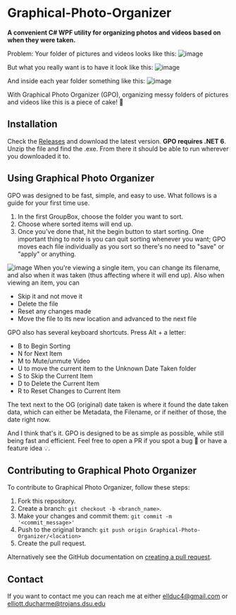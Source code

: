 # Graphical-Photo-Organizer
**A convenient C# WPF utility for organizing photos and videos based on when they were taken.**

Problem: Your folder of pictures and videos looks like this:
![image](https://user-images.githubusercontent.com/56001219/156902615-aad8f019-0719-4e37-ac2a-bd57f4133d89.png)

But what you really want is to have it look like this:
![image](https://user-images.githubusercontent.com/56001219/156902653-2a078b6f-750b-44d3-9f57-0ef58215458a.png)

And inside each year folder something like this:
![image](https://user-images.githubusercontent.com/56001219/156902676-0b3c4f65-1c29-48d7-821f-9f93124d69a1.png)

With Graphical Photo Organizer (GPO), organizing messy folders of pictures and videos like this is a piece of cake! 🍰

## Installation
Check the [Releases](https://github.com/ellman12/Graphical-Photo-Organizer/releases) and download the latest version. **GPO requires .NET 6**.<br>
Unzip the file and find the .exe. From there it should be able to run wherever you downloaded it to.

## Using Graphical Photo Organizer
GPO was designed to be fast, simple, and easy to use. What follows is a guide for your first time use.<br>
1. In the first GroupBox, choose the folder you want to sort.
2. Choose where sorted items will end up.
3. Once you've done that, hit the begin button to start sorting. One important thing to note is you can quit sorting whenever you want; GPO moves each file individually as you sort so there's no need to "save" or "apply" or anything.

![image](https://user-images.githubusercontent.com/56001219/158085893-a52dc38f-10fb-4141-9629-33058ffc225b.png)
When you're viewing a single item, you can change its filename, and also when it was taken (thus affecting where it will end up).
Also when viewing an item, you can
* Skip it and not move it
* Delete the file
* Reset any changes made
* Move the file to its new location and advanced to the next file

GPO also has several keyboard shortcuts. Press Alt + a letter:
* B to Begin Sorting
* N for Next Item
* M to Mute/unmute Video
* U to move the current item to the Unknown Date Taken folder
* S to Skip the Current Item
* D to Delete the Current Item
* R to Reset Changes to Current Item

The text next to the OG (original) date taken is where it found the date taken data, which can either be Metadata, the Filename, or if neither of those, the date right now.

And I think that's it. GPO is designed to be as simple as possible, while still being fast and efficient.
Feel free to open a PR if you spot a bug 🐛 or have a feature idea 💡.

## Contributing to Graphical Photo Organizer
To contribute to Graphical Photo Organizer, follow these steps:

1. Fork this repository.
2. Create a branch: `git checkout -b <branch_name>`.
3. Make your changes and commit them: `git commit -m '<commit_message>'`
4. Push to the original branch: `git push origin Graphical-Photo-Organizer/<location>`
5. Create the pull request.

Alternatively see the GitHub documentation on [creating a pull request](https://help.github.com/en/github/collaborating-with-issues-and-pull-requests/creating-a-pull-request).

## Contact
If you want to contact me you can reach me at either ellduc4@gmail.com or elliott.ducharme@trojans.dsu.edu
